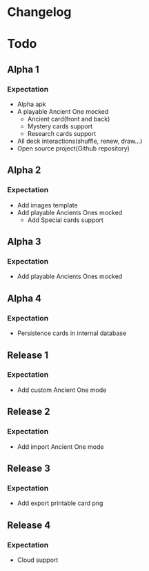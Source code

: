 # Changelog

# Todo
## Alpha 1
### Expectation
- Alpha apk
- A playable Ancient One mocked
    - Ancient card(front and back)
    - Mystery cards support
    - Research cards support
- All deck interactions(shuffle, renew, draw...)
- Open source project(Github repository)

## Alpha 2
### Expectation
- Add images template
- Add playable Ancients Ones mocked
    - Add Special cards support

## Alpha 3
### Expectation
- Add playable Ancients Ones mocked

## Alpha 4
### Expectation
- Persistence cards in internal database

## Release 1
### Expectation
- Add custom Ancient One mode

## Release 2
### Expectation
- Add import Ancient One mode

## Release 3
### Expectation
- Add export printable card png

## Release 4
### Expectation
- Cloud support